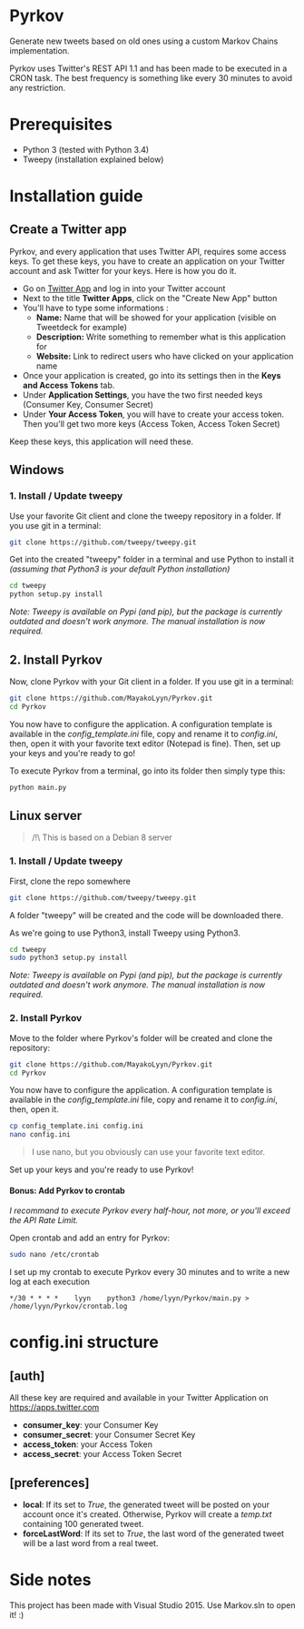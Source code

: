 # Pyrkov

Generate new tweets based on old ones using a custom Markov Chains implementation.

Pyrkov uses Twitter's REST API 1.1 and has been made to be executed in a CRON task. The best frequency is something like every 30 minutes to avoid any restriction.

# Prerequisites
- Python 3 (tested with Python 3.4)
- Tweepy (installation explained below)

# Installation guide
## Create a Twitter app
Pyrkov, and every application that uses Twitter API, requires some access keys. To get these keys, you have to create an application on your Twitter account and ask Twitter for your keys. Here is how you do it.

- Go on [Twitter App](https://apps.twitter.com/) and log in into your Twitter account
- Next to the title **Twitter Apps**, click on the "Create New App" button
- You'll have to type some informations :
    - **Name:** Name that will be showed for your application (visible on Tweetdeck for example)
    - **Description:** Write something to remember what is this application for
    - **Website:** Link to redirect users who have clicked on your application name
- Once your application is created, go into its settings then in the **Keys and Access Tokens** tab.
- Under **Application Settings**, you have the two first needed keys (Consumer Key, Consumer Secret)
- Under **Your Access Token**, you will have to create your access token. Then you'll get two more keys (Access Token, Access Token Secret)

Keep these keys, this application will need these.

## Windows
### 1. Install / Update tweepy
Use your favorite Git client and clone the tweepy repository in a folder. If you use git in a terminal:
```bash
git clone https://github.com/tweepy/tweepy.git
```

Get into the created "tweepy" folder in a terminal and use Python to install it *(assuming that Python3 is your default Python installation)*
```bash
cd tweepy
python setup.py install
```
*Note: Tweepy is available on Pypi (and pip), but the package is currently outdated and doesn't work anymore. The manual installation is now required.*

## 2. Install Pyrkov
Now, clone Pyrkov with your Git client in a folder. If you use git in a terminal:
```bash
git clone https://github.com/MayakoLyyn/Pyrkov.git
cd Pyrkov
```

You now have to configure the application. A configuration template is available in the *config_template.ini* file, copy and rename it to *config.ini*, then, open it with your favorite text editor (Notepad is fine). Then, set up your keys and you're ready to go!

To execute Pyrkov from a terminal, go into its folder then simply type this:
```bash
python main.py
```

## Linux server
> /!\ This is based on a Debian 8 server

### 1. Install / Update tweepy

First, clone the repo somewhere
```bash
git clone https://github.com/tweepy/tweepy.git
```

A folder "tweepy" will be created and the code will be downloaded there.

As we're going to use Python3, install Tweepy using Python3.

```bash
cd tweepy
sudo python3 setup.py install
```

*Note: Tweepy is available on Pypi (and pip), but the package is currently outdated and doesn't work anymore. The manual installation is now required.*

### 2. Install Pyrkov

Move to the folder where Pyrkov's folder will be created and clone the repository:
```bash
git clone https://github.com/MayakoLyyn/Pyrkov.git
cd Pyrkov
```

You now have to configure the application. A configuration template is available in the *config_template.ini* file, copy and rename it to *config.ini*, then, open it.
```bash
cp config_template.ini config.ini
nano config.ini
```
> I use nano, but you obviously can use your favorite text editor.

Set up your keys and you're ready to use Pyrkov!

#### Bonus: Add Pyrkov to crontab
*I recommand to execute Pyrkov every half-hour, not more, or you'll exceed the API Rate Limit.*

Open crontab and add an entry for Pyrkov:
```bash
sudo nano /etc/crontab
```

I set up my crontab to execute Pyrkov every 30 minutes and to write a new log at each execution
```
*/30 * * * *    lyyn    python3 /home/lyyn/Pyrkov/main.py > /home/lyyn/Pyrkov/crontab.log
```

# config.ini structure
## [auth]
All these key are required and available in your Twitter Application on https://apps.twitter.com
- **consumer_key**: your Consumer Key
- **consumer_secret**:  your Consumer Secret Key
- **access_token**:  your Access Token
- **access_secret**:  your Access Token Secret

## [preferences]
- **local**: If its set to *True*, the generated tweet will be posted on your account once it's created. Otherwise, Pyrkov will create a *temp.txt* containing 100 generated tweet.
- **forceLastWord**: If its set to *True*, the last word of the generated tweet will be a last word from a real tweet.

# Side notes

This project has been made with Visual Studio 2015. Use Markov.sln to open it! :)

